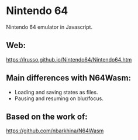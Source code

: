 # Nintendo 64

Nintendo 64 emulator in Javascript.


## Web:

https://lrusso.github.io/Nintendo64/Nintendo64.htm

## Main differences with N64Wasm:

* Loading and saving states as files.
* Pausing and resuming on blur/focus.

## Based on the work of:

https://github.com/nbarkhina/N64Wasm
